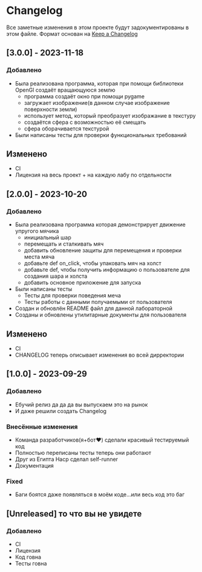 # Changelog

Все заметные изменения в этом проекте будут задокументированы в этом файле. Формат основан на [Keep a Changelog](https://keepachangelog.com/en/1.0.0/)

## [3.0.0] - 2023-11-18

### Добавлено

- Была реализована программа, которая при помощи библиотеки OpenGl создаёт вращающуюся землю
  - программа создаёт окно при помощи pygame 
  - загружает изображение(в данном случае изображение поверхности земли)
  - использует метод, который преобразует изображание в текстуру
  - создаётся сфера с возможностью её смещать
  - сфера оборачивается текстурой
- Были написаны тесты для проверки функциональных требований

## Изменено

- CI
- Лицензия на весь проект + на каждую лабу по отдельности


## [2.0.0] - 2023-10-20

### Добавлено

- Была реализована программа которая демонстрирует движение упругого мячика
  - инициальный шар
  - перемещать и сталкивать мяч
  - добавить обновление защиты для перемещения и проверки места мяча
  - добавьте def on_click, чтобы упаковать мяч на холст
  - добавьте def, чтобы получить информацию о пользователе для создания шара и холста
  - добавить основное приложение для запуска
- Были написаны тесты
  - Тесты для проверки поведения меча
  - Тесты работы с данными получаемыми от пользователя
- Создан и обновлён README файл для данной лабораторной
- Созданы и обновлены утилитарные документы для пользователя

## Изменено

- CI
- CHANGELOG теперь описывает изменения во всей дирректории 



## [1.0.0] - 2023-09-29

### Добавлено

- Ебучий релиз да да да вы выпускаем это на рынок
- И даже решили создать Changelog

### Внесённые изменения

- Команда разработчиков(я+бот❤️) сделали красивый тестируемый код
- Полностью переписаны тесты теперь они работают
- Друг из Египта Наср сделал self-runner
- Документация

### Fixed

- Баги боятся даже появляться в моём коде...или весь код это баг

## [Unreleased] то что вы не увидете


### Добавлено

- CI
- Лицензия
- Код говна
- Тесты говна
